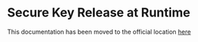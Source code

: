 # Secure Key Release at Runtime

This documentation has been moved to the official location [here](https://confidentialcontainers.org/docs/features/get-resource/)
